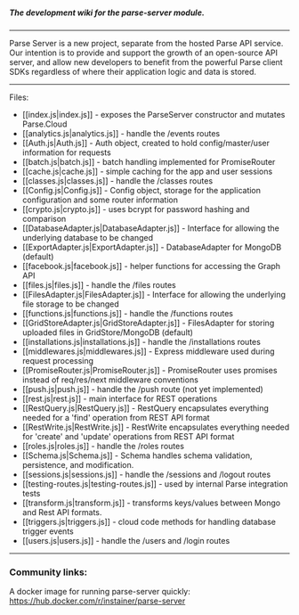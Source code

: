##### The development wiki for the parse-server module.

---

Parse Server is a new project, separate from the hosted Parse API service.  Our intention is to provide and support the growth of an open-source API server, and allow new developers to benefit from the powerful Parse client SDKs regardless of where their application logic and data is stored.

---

Files:

* [[index.js|index.js]] - exposes the ParseServer constructor and mutates Parse.Cloud
* [[analytics.js|analytics.js]] - handle the /events routes
* [[Auth.js|Auth.js]] - Auth object, created to hold config/master/user information for requests
* [[batch.js|batch.js]] - batch handling implemented for PromiseRouter
* [[cache.js|cache.js]] - simple caching for the app and user sessions
* [[classes.js|classes.js]] - handle the /classes routes
* [[Config.js|Config.js]] - Config object, storage for the application configuration and some router information
* [[crypto.js|crypto.js]] - uses bcrypt for password hashing and comparison
* [[DatabaseAdapter.js|DatabaseAdapter.js]] - Interface for allowing the underlying database to be changed
* [[ExportAdapter.js|ExportAdapter.js]] - DatabaseAdapter for MongoDB (default)
* [[facebook.js|facebook.js]] - helper functions for accessing the Graph API
* [[files.js|files.js]] - handle the /files routes
* [[FilesAdapter.js|FilesAdapter.js]] - Interface for allowing the underlying file storage to be changed
* [[functions.js|functions.js]] - handle the /functions routes
* [[GridStoreAdapter.js|GridStoreAdapter.js]] - FilesAdapter for storing uploaded files in GridStore/MongoDB (default)
* [[installations.js|installations.js]] - handle the /installations routes
* [[middlewares.js|middlewares.js]] - Express middleware used during request processing
* [[PromiseRouter.js|PromiseRouter.js]] - PromiseRouter uses promises instead of req/res/next middleware conventions
* [[push.js|push.js]] - handle the /push route (not yet implemented)
* [[rest.js|rest.js]] - main interface for REST operations
* [[RestQuery.js|RestQuery.js]] - RestQuery encapsulates everything needed for a 'find' operation from REST API format
* [[RestWrite.js|RestWrite.js]] - RestWrite encapsulates everything needed for 'create' and 'update' operations from REST API format
* [[roles.js|roles.js]] - handle the /roles routes
* [[Schema.js|Schema.js]] - Schema handles schema validation, persistence, and modification.
* [[sessions.js|sessions.js]] - handle the /sessions and /logout routes
* [[testing-routes.js|testing-routes.js]] - used by internal Parse integration tests
* [[transform.js|transform.js]] - transforms keys/values between Mongo and Rest API formats.
* [[triggers.js|triggers.js]] - cloud code methods for handling database trigger events
* [[users.js|users.js]] - handle the /users and /login routes

---

### Community links:

A docker image for running parse-server quickly:  https://hub.docker.com/r/instainer/parse-server


